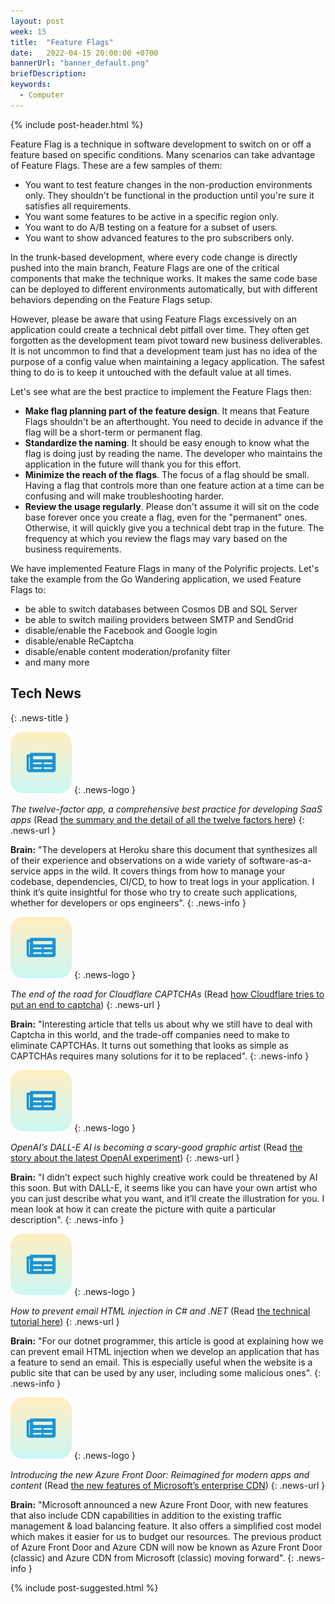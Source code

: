 ```yaml
---
layout: post
week: 15
title:  "Feature Flags"
date:   2022-04-15 20:00:00 +0700
bannerUrl: "banner_default.png"
briefDescription: 
keywords:
  - Computer
---
```


{% include post-header.html %}

Feature Flag is a technique in software development to switch on or off a feature based on specific conditions.
Many scenarios can take advantage of Feature Flags. These are a few samples of them:

- You want to test feature changes in the non-production environments only. They shouldn't be functional in the production until you're sure it satisfies all requirements.
- You want some features to be active in a specific region only.
- You want to do A/B testing on a feature for a subset of users.
- You want to show advanced features to the pro subscribers only.

In the trunk-based development, where every code change is directly pushed into the main branch, Feature Flags are one of the critical components that make the technique works.
It makes the same code base can be deployed to different environments automatically, but with different behaviors depending on the Feature Flags setup.

However, please be aware that using Feature Flags excessively on an application could create a technical debt pitfall over time. They often get forgotten as the development team pivot toward new business deliverables.
It is not uncommon to find that a development team just has no idea of the purpose of a config value when maintaining a legacy application. The safest thing to do is to keep it untouched with the default value at all times.

Let's see what are the best practice to implement the Feature Flags then:

- **Make flag planning part of the feature design**. It means that Feature Flags shouldn't be an afterthought. You need to decide in advance if the flag will be a short-term or permanent flag.
- **Standardize the naming**. It should be easy enough to know what the flag is doing just by reading the name. The developer who maintains the application in the future will thank you for this effort.
- **Minimize the reach of the flags**. The focus of a flag should be small. Having a flag that controls more than one feature action at a time can be confusing and will make troubleshooting harder.
- **Review the usage regularly**. Please don't assume it will sit on the code base forever once you create a flag, even for the "permanent" ones. Otherwise, it will quickly give you a technical debt trap in the future. The frequency at which you review the flags may vary based on the business requirements.

We have implemented Feature Flags in many of the Polyrific projects. Let's take the example from the Go Wandering application, we used Feature Flags to:

- be able to switch databases between Cosmos DB and SQL Server
- be able to switch mailing providers between SMTP and SendGrid
- disable/enable the Facebook and Google login
- disable/enable ReCaptcha
- disable/enable content moderation/profanity filter
- and many more

## Tech News
{: .news-title }

![memo](/assets/images/tech-news.svg)
{: .news-logo }

*The twelve-factor app, a comprehensive best practice for developing SaaS apps* (Read [the summary and the detail of all the twelve factors here](https://12factor.net/))
{: .news-url }

__Brain:__ "The developers at Heroku share this document that synthesizes all of their experience and observations on a wide variety of software-as-a-service apps in the wild. It covers things from how to manage your codebase, dependencies, CI/CD, to how to treat logs in your application. I think it’s quite insightful for those who try to create such applications, whether for developers or ops engineers".
{: .news-info }

![memo](/assets/images/tech-news.svg)
{: .news-logo }

*The end of the road for Cloudflare CAPTCHAs* (Read [how Cloudflare tries to put an end to captcha](https://blog.cloudflare.com/end-cloudflare-captcha/))
{: .news-url }

__Brain:__ "Interesting article that tells us about why we still have to deal with Captcha in this world, and the trade-off companies need to make to eliminate CAPTCHAs. It turns out something that looks as simple as CAPTCHAs requires many solutions for it to be replaced".
{: .news-info }

![memo](/assets/images/tech-news.svg)
{: .news-logo }

*OpenAI’s DALL-E AI is becoming a scary-good graphic artist* (Read [the story about the latest OpenAI experiment](https://www.fastcompany.com/90738554/openais-dall-e-ai-is-becoming-a-scary-good-graphic-artist))
{: .news-url }

__Brain:__ "I didn’t expect such highly creative work could be threatened by AI this soon. But with DALL-E, it seems like you can have your own artist who you can just describe what you want, and it’ll create the illustration for you. I mean look at how it can create the picture with quite a particular description".
{: .news-info }

![memo](/assets/images/tech-news.svg)
{: .news-logo }

*How to prevent email HTML injection in C# and .NET* (Read [the technical tutorial here](https://www.twilio.com/blog/prevent-email-html-injection-in-csharp-and-dotnet))
{: .news-url }

__Brain:__ "For our dotnet programmer, this article is good at explaining how we can prevent email HTML injection when we develop an application that has a feature to send an email. This is especially useful when the website is a public site that can be used by any user, including some malicious ones".
{: .news-info }

![memo](/assets/images/tech-news.svg)
{: .news-logo }

*Introducing the new Azure Front Door: Reimagined for modern apps and content* (Read [the new features of Microsoft’s enterprise CDN](https://azure.microsoft.com/en-ca/blog/introducing-the-new-azure-front-door-reimagined-for-modern-apps-and-content/))
{: .news-url }

__Brain:__ "Microsoft announced a new Azure Front Door, with new features that also include CDN capabilities in addition to the existing traffic management & load balancing feature. It also offers a simplified cost model which makes it easier for us to budget our resources. The previous product of Azure Front Door and Azure CDN will now be known as Azure Front Door (classic) and Azure CDN from Microsoft (classic) moving forward".
{: .news-info }

{% include post-suggested.html %}